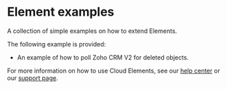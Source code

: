 # Element examples
A collection of simple examples on how to extend Elements.

The following example is provided:
* An example of how to poll Zoho CRM V2 for deleted objects.

For more information on how to use Cloud Elements, see our [help center](https://docs.cloud-elements.com)
or our [support page](https://support.cloud-elements.com/hc/en-us).
